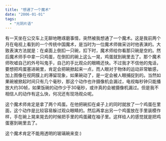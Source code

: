 ```yaml
---
title: "想通了一个魔术"
date: "2006-01-01"
tags: 
  - "光阴片语"
---
```


有一天坐在公交车上无聊地瞎琢磨事情，突然被我想通了一个魔术。这是我前两个月在电视上看到的一个传统中国魔术，是当时为一位魔术师做采访时他表演的。大致表演方法就是：在桌面上倒扣一只碗，扣下时，魔术师给你看那只碗是空的。然后魔术师手中拿一只鸡蛋，在倒扣的碗上这么一晃，鸡蛋就到碗里去了。那个魔术师吹嘘自己的外号叫鬼手，自己的手比观众的眼睛还快。不过我才不信他的鬼话，要想把鸡蛋塞进碗里，肯定会把碗掀起来一点，而人眼对于物体的运动非常敏感，加上图像在视网膜上的滞留现象，如果碗动了，是一定会被人眼捕捉到的。当然如果碗被掀起时间只有几个毫秒，那这个动作也许摄像机会漏过，电视每秒钟只能播放大约30帧，如果饭碗的动作少于30毫秒，或许真的会被摄像机漏过。但是我不相信人的动作有这么快，何况还有现场观众呢。

这个魔术师肯定是拿了两个鸡蛋。在他把碗扣在桌子上的同时就放了一个鸡蛋在里面，这个动作是比较容易躲过观众眼睛的。然后再拿出另一个鸡蛋放在手里装模作样，手在碗上晃来晃去的时候把手里的鸡蛋藏在袖子里。这样给人的感觉就是把鸡蛋塞到碗里去了。

这个魔术肯定不能用透明的玻璃碗来变:)
